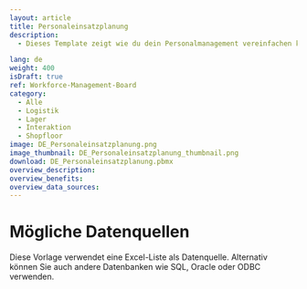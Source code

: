 ```yaml
---
layout: article
title: Personaleinsatzplanung 
description: 
  - Dieses Template zeigt wie du dein Personalmanagement vereinfachen kannst. Als Datengrundlage dient eine Excel-Liste bei der das Personal einer Schicht zugeordnet wird. Mit der Drag-and-Drop-Funktionalität kannst du mühelos die verfügbaren Mitarbeiter für den ausgewählten Tag und die Schicht auf die Tafel ziehen. Diese visuelle Darstellung sorgt nicht nur für mehr Klarheit, sondern rationalisiert auch Ihren Planungsprozess und stellt sicher, dass Sie die richtigen Mitarbeiter zur richtigen Zeit am richtigen Ort haben. Visuelle Hilfsmittel ermöglichen eine intuitivere Planung und Anpassung, damit du Ressourcen effektiv zuweisen und schnell auf Änderungen in der Personalverfügbarkeit reagieren kannst. 

lang: de
weight: 400
isDraft: true
ref: Workforce-Management-Board
category:
  - Alle
  - Logistik
  - Lager
  - Interaktion
  - Shopfloor
image: DE_Personaleinsatzplanung.png
image_thumbnail: DE_Personaleinsatzplanung_thumbnail.png
download: DE_Personaleinsatzplanung.pbmx
overview_description:
overview_benefits:
overview_data_sources:
---
```

# Mögliche Datenquellen
Diese Vorlage verwendet eine Excel-Liste als Datenquelle. Alternativ können Sie auch andere Datenbanken wie SQL, Oracle oder ODBC verwenden. 
